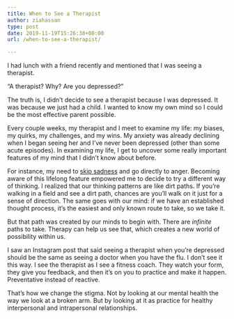 ```yaml
---
title: When to See a Therapist
author: ziahassan
type: post
date: 2019-11-19T15:26:38+00:00
url: /when-to-see-a-therapist/

---
```

I had lunch with a friend recently and mentioned that I was seeing a therapist.

“A therapist? Why? Are you depressed?&#8221;

The truth is, I didn’t decide to see a therapist because I was depressed. It was because we just had a child. I wanted to know my own mind so I could be the most effective parent possible.

Every couple weeks, my therapist and I meet to examine my life: my biases, my quirks, my challenges, and my wins. My anxiety was already declining when I began seeing her and I’ve never been depressed (other than some acute episodes). In examining my life, I get to uncover some really important features of my mind that I didn’t know about before.

For instance, my need to [skip sadness][1] and go directly to anger. Becoming aware of this lifelong feature empowered me to decide to try a different way of thinking. I realized that our thinking patterns are like dirt paths. If you’re walking in a field and see a dirt path, chances are you’ll walk on it just for a sense of direction. The same goes with our mind: if we have an established thought process, it’s the easiest and only known route to take, so we take it.

But that path was created by our minds to begin with. There are _infinite_ paths to take. Therapy can help us see that, which creates a new world of possibility within us.

I saw an Instagram post that said seeing a therapist when you’re depressed should be the same as seeing a doctor when you have the flu. I don’t see it this way. I see the therapist as I see a fitness coach. They watch your form, they give you feedback, and then it’s on you to practice and make it happen. Preventative instead of reactive.

That’s how we change the stigma. Not by looking at our mental health the way we look at a broken arm. But by looking at it as practice for healthy interpersonal and intrapersonal relationships.

 [1]: http://www.ziahassan.com/daily/how-to-be-sad/